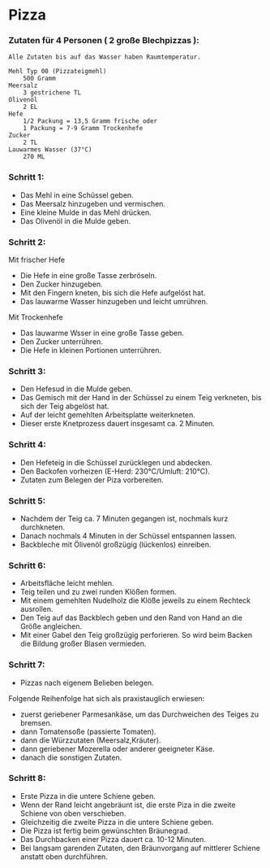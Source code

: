 # Pizza

### Zutaten für 4 Personen ( 2 große Blechpizzas ):

    Alle Zutaten bis auf das Wasser haben Raumtemperatur.

    Mehl Typ 00 (Pizzateigmehl)
        500 Gramm
    Meersalz
        3 gestrichene TL
    Olivenöl
        2 EL
    Hefe
        1/2 Packung = 13,5 Gramm frische oder
        1 Packung = 7-9 Gramm Trockenhefe
    Zucker
        2 TL
    Lauwarmes Wasser (37°C)
        270 ML
 
### Schritt 1:
 
* Das Mehl in eine Schüssel geben.
* Das Meersalz hinzugeben und vermischen.
* Eine kleine Mulde in das Mehl drücken.
* Das Olivenöl in die Mulde geben.

### Schritt 2:

Mit frischer Hefe
* Die Hefe in eine große Tasse zerbröseln.
* Den Zucker hinzugeben.
* Mit den Fingern kneten, bis sich die Hefe aufgelöst hat.
* Das lauwarme Wasser hinzugeben und leicht umrühren.

Mit Trockenhefe
* Das lauwarme Wsser in eine große Tasse geben.
* Den Zucker unterrühren.
* Die Hefe in kleinen Portionen unterrühren.

### Schritt 3:

* Den Hefesud in die Mulde geben.
* Das Gemisch mit der Hand in der Schüssel zu einem Teig verkneten, bis sich der Teig abgelöst hat.
* Auf der leicht gemehlten Arbeitsplatte weiterkneten.
* Dieser erste Knetprozess dauert insgesamt ca. 2 Minuten.

### Schritt 4:

* Den Hefeteig in die Schüssel zurücklegen und abdecken.
* Den Backofen vorheizen (E-Herd: 230°C/Umluft: 210°C).
* Zutaten zum Belegen der Piza vorbereiten.

### Schritt 5:

* Nachdem der Teig ca. 7 Minuten gegangen ist, nochmals kurz durchkneten.
* Danach nochmals 4 Minuten in der Schüssel entspannen lassen.
* Backbleche mit Ölivenöl großzügig (lückenlos) einreiben.

### Schritt 6:

* Arbeitsfläche leicht mehlen.
* Teig teilen und zu zwei runden Klößen formen.
* Mit einem gemehlten Nudelholz die Klöße jeweils zu einem Rechteck ausrollen.
* Den Teig auf das Backblech geben und den Rand von Hand an die Größe angleichen.
* Mit einer Gabel den Teig großzügig perforieren. So wird beim Backen die Bildung großer Blasen vermieden.

### Schritt 7:

* Pizzas nach eigenem Belieben belegen.

Folgende Reihenfolge hat sich als praxistauglich erwiesen:

* zuerst geriebener Parmesankäse, um das Durchweichen des Teiges zu bremsen.
* dann Tomatensoße (passierte Tomaten).
* dann die Würzzutaten (Meersalz,Kräuter).
* dann geriebener Mozerella oder anderer geeigneter Käse.
* danach die sonstigen Zutaten.

### Schritt 8:

* Erste Pizza in die untere Schiene geben.
* Wenn der Rand leicht angebräunt ist, die erste Piza in die zweite Schiene von oben verschieben.
* Gleichzeitig die zweite Pizza in die untere Schiene geben.
* Die Pizza ist fertig beim gewünschten Bräunegrad.
* Das Durchbacken einer Pizza dauert ca. 10-12 Minuten.
* Bei langsam garenden Zutaten, den Bräunvorgang auf mittlerer Schiene anstatt oben durchführen.
